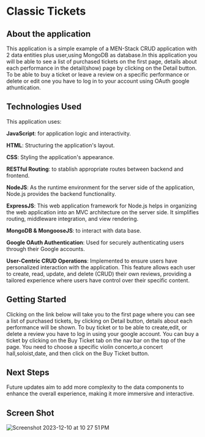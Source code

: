 # Classic Tickets
## About the application
This application is a simple example of a MEN-Stack CRUD application with 2 data entities plus user,using MongoDB as database.In this application you will be able to see a list of purchased tickets on the first page, details about each performance in the detail(show) page by clicking on the Detail button.
To be able to buy a ticket or leave a review on a specific performance or delete or edit one you have to log in to your account using OAuth google athuntication.

## Technologies Used
This application uses:

**JavaScript**: for application logic and interactivity.

**HTML**: Structuring the application's layout.

**CSS**: Styling the application's appearance.

**RESTful Routing**: to stablish appropriate routes between backend and frontend.

**NodeJS**: As the runtime environment for the server side of the application, Node.js provides the backend functionality.

**ExpressJS**: This web application framework for Node.js helps in organizing the web application into an MVC architecture on the server side. It simplifies routing, middleware integration, and view rendering.  

**MongoDB & MongooseJS**: to interact with data base.

**Google OAuth Authentication**: Used for securely authenticating users through their Google accounts.

**User-Centric CRUD Operations**: Implemented to ensure users have personalized interaction with the application. This feature allows each user to create, read, update, and delete (CRUD) their own reviews, providing a tailored experience where users have control over their specific content.

## Getting Started
Clicking on the link below will take you to the first page where you can see a list of purchased tickets, by clicking on Detail button, details about each performance will be shown.
To buy ticket or to be able to create,edit, or delete a review you have to log in using your google account.
You can buy a ticket by clicking on the Buy Ticket tab on the nav bar on the top of the page.
You need to choose a specific violin concerto,a concert hall,soloist,date, and then click on the Buy Ticket button. 

## Next Steps 
Future updates aim to add more complexity to the data components to enhance the overall experience, making it more immersive and interactive.


## Screen Shot
![Screenshot 2023-12-10 at 10 27 51 PM](https://github.com/Peng2558/classic-tickets/assets/72111623/c0931a36-662d-47f9-8b7c-e2479b0e4061)


